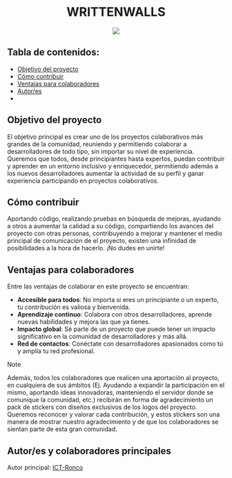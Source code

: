 
<h1 align="center" style="text-transform:uppercase;"><b>WrittenWalls</b></h1>
<p align="center"><img src="https://www.writtenwalls.com/media/icons/favicon-256x256.png"/></p>
<h2>Tabla de contenidos:</h2>

- [Objetivo del proyecto](#objetivo-del-proyecto)
- [Cómo contribuir](#cómo-contribuir)
- [Ventajas para colaboradores](#ventajas-para-colaboradores)
- [Autor/es](#autores-y-colaboradores-principales)
- 




## Objetivo del proyecto

El objetivo principal es crear uno de los proyectos colaborativos más grandes de la comunidad, reuniendo y permitiendo colaborar a desarrolladores de todo tipo, sin importar su nivel de experiencia. Queremos que todos, desde principiantes hasta expertos, puedan contribuir y aprender en un entorno inclusivo y enriquecedor, permitiendo además a los nuevos desarrolladores aumentar la actividad de su perfil y ganar experiencia participando en proyectos colaborativos.


## Cómo contribuir
Aportando código, realizando pruebas en búsqueda de mejoras, ayudando a otros a aumentar la calidad a su código, compartiendo los avances del proyecto con otras personas, contribuyendo a mejorar y mantener el medio principal de comunicación de el proyecto, existen una infinidad de posibilidades a la hora de hacerlo. ¡No dudes en unirte!
 	
## Ventajas para colaboradores
Entre las ventajas de colaborar en este proyecto se encuentran:
<br>
<ul><li><b>Accesible para todos</b>:&nbsp;No importa si eres un principiante o un experto, tu contribución es valiosa y bienvenida.</li>
<li><b>Aprendizaje continuo</b>:&nbsp;Colabora con otros desarrolladores, aprende nuevas habilidades y mejora las que ya tienes.</li>
<li><b>Impacto global</b>:&nbsp;Sé parte de un proyecto que puede tener un impacto significativo en la comunidad de desarrolladores y más allá.</li>
<li><b>Red de contactos</b>:&nbsp;Conéctate con desarrolladores apasionados como tú y amplía tu red profesional.</li>
</ul>

>[!NOTE]
>Además, todos los colaboradores que realicen una aportación al proyecto, en cualquiera de sus ámbitos (Ej. Ayudando a expandir la participación en el mismo, aportando ideas innovadoras, manteniendo el servidor donde se comunique la comunidad, etc.) recibirán en forma de agradecimiento un pack de stickers con diseños exclusivos de los logos del proyecto. Queremos reconocer y valorar cada contribución, y estos stickers son una manera de mostrar nuestro agradecimiento y de que los colaboradores se sientan parte de esta gran comunidad.


## Autor/es y colaboradores principales
Autor principal: [ICT-Ronco](https://github.com/ICT-Ronco/)

